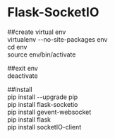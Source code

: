 # Flask-SocketIO

##create virtual env   
virtualenv --no-site-packages  env   
cd env   
source env/bin/activate   

##exit env   
deactivate   

##install   
pip install --upgrade pip   
pip install flask-socketio   
pip install gevent-websocket   
pip install flask   
pip install socketIO-client   

